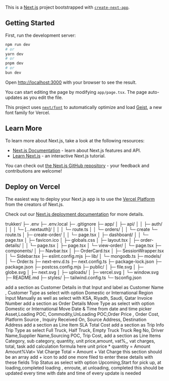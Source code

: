 This is a [Next.js](https://nextjs.org) project bootstrapped with [`create-next-app`](https://nextjs.org/docs/app/api-reference/cli/create-next-app).

## Getting Started

First, run the development server:

```bash
npm run dev
# or
yarn dev
# or
pnpm dev
# or
bun dev
```

Open [http://localhost:3000](http://localhost:3000) with your browser to see the result.

You can start editing the page by modifying `app/page.tsx`. The page auto-updates as you edit the file.

This project uses [`next/font`](https://nextjs.org/docs/app/building-your-application/optimizing/fonts) to automatically optimize and load [Geist](https://vercel.com/font), a new font family for Vercel.

## Learn More

To learn more about Next.js, take a look at the following resources:

- [Next.js Documentation](https://nextjs.org/docs) - learn about Next.js features and API.
- [Learn Next.js](https://nextjs.org/learn) - an interactive Next.js tutorial.

You can check out [the Next.js GitHub repository](https://github.com/vercel/next.js) - your feedback and contributions are welcome!

## Deploy on Vercel

The easiest way to deploy your Next.js app is to use the [Vercel Platform](https://vercel.com/new?utm_medium=default-template&filter=next.js&utm_source=create-next-app&utm_campaign=create-next-app-readme) from the creators of Next.js.

Check out our [Next.js deployment documentation](https://nextjs.org/docs/app/building-your-application/deploying) for more details.



trukker/
├─ .env
├─ .env.local
├─ .gitignore
├─ app/
│  ├─ api/
│  │  ├─ auth/
│  │  │  └─ [...nextauth]/
│  │  │     └─ route.ts
│  │  └─ orders/
│  │     └─ create
                └─ route.ts
│  ├─ create-order/
│  │  └─ page.tsx
│  ├─ dashboard/
│  │  └─ page.tsx
│  ├─ favicon.ico
│  ├─ globals.css
│  ├─ layout.tsx
│  ├─ order-details/
│  │  └─ page.tsx
│  ├─ page.tsx
│  └─ view-order/
│     └─ page.tsx
├─ components/
│  ├─ Navbar.tsx
│  ├─ OrderCard.tsx
│  ├─ SessionWrapper.tsx
│  └─ Sidebar.tsx
├─ eslint.config.mjs
├─ lib/
│  └─ mongodb.ts
├─ models/
│  └─ Order.ts
├─ next-env.d.ts
├─ next.config.ts
├─ package-lock.json
├─ package.json
├─ postcss.config.mjs
├─ public/
│  ├─ file.svg
│  ├─ globe.svg
│  ├─ next.svg
│  ├─ uploads/ 
│  ├─ vercel.svg
│  └─ window.svg
├─ README.md
├─ styles/
├─ tailwind.config.ts
└─ tsconfig.json




add a section as Customer Details
in that Input and label as Customer Name , Customer Type as select with option Domestic or International
Region Input Manually as well as select with KSA, Riyadh, Saudi, Qatar
Invoice Number
add a section as Order Details
Move Type  as select with option Domestic or International
Move Date & Time from date and time picker
Asset,Loading POC, Commodity,UnLoading POC,Order Price , Order Cost, Platform Source , Inquiry Received On,
Source Address, Destination Address
add a section as Line Item SLA
Total Cost 
add a section as Trip Info
Trip Type as select Full Truck, Half Truck, Empty Truck
Truck Reg No, Driver Name,Supplier Name,Sourcing POC, Trip Cost,
add a section as Line Items
Category, sub category, quantity, unit price,amount, vat%,, vat charges, total, task
add calculation formula here 
unit price * quantity = Amount
Amount%Vat= Vat Charge
Total = Amount + Vat Charge
this section should be an array add + icon to add one more filed to enter these details with these fields
Trip Status as select with option 
Upcoming,Start for pick up, at loading,completed loading , enroute, at unloading, completed this should be updated every time with date and time of every update is needed